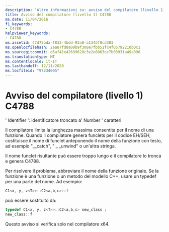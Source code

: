 ```yaml
---
description: 'Altre informazioni su: avviso del compilatore (livello 1) C4788'
title: Avviso del compilatore (livello 1) C4788
ms.date: 11/04/2016
f1_keywords:
- C4788
helpviewer_keywords:
- C4788
ms.assetid: 47d75bda-f833-4bdd-93a0-a134df0cd303
ms.openlocfilehash: 2aa87fd8a09b9f308e7fbb51fc4f05792210b0c1
ms.sourcegitcommit: d6af41e42699628c3e2e6063ec7b03931a49a098
ms.translationtype: MT
ms.contentlocale: it-IT
ms.lasthandoff: 12/11/2020
ms.locfileid: "97234605"
---
```

# <a name="compiler-warning-level-1-c4788"></a>Avviso del compilatore (livello 1) C4788

' Identifier ': identificatore troncato a' Number ' caratteri

Il compilatore limita la lunghezza massima consentita per il nome di una funzione. Quando il compilatore genera funclets per il codice EH/SEH, costituisce il nome di funclet anteponendo il nome della funzione con testo, ad esempio "__catch", " \_ _unwind" o un'altra stringa.

Il nome funclet risultante può essere troppo lungo e il compilatore lo tronca e genera C4788.

Per risolvere il problema, abbreviare il nome della funzione originale. Se la funzione è una funzione o un metodo del modello C++, usare un typedef per una parte del nome. Ad esempio:

```cpp
C1<x, y, z<T>>::C2<a,b,c>::f
```

può essere sostituito da:

```cpp
typedef C1<x, y, z<T>>::C2<a,b,c> new_class ;
new_class::f
```

Questo avviso si verifica solo nel compilatore x64.
